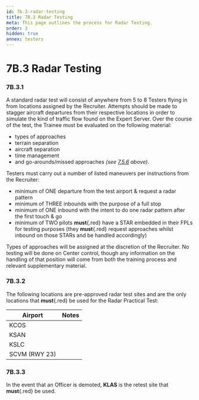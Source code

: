 ```yaml
---
id: 7b.3-radar-testing
title: 7B.3 Radar Testing
meta: This page outlines the process for Radar Testing.
order: 3
hidden: true
annex: testers
---
```


# 7B.3 Radar Testing



### 7B.3.1

A standard radar test will consist of anywhere from 5 to 8 Testers flying in from locations assigned by the Recruiter. Attempts should be made to stagger aircraft departures from their respective locations in order to simulate the kind of traffic flow found on the Expert Server. Over the course of the test, the Trainee must be evaluated on the following material: 



- types of approaches
- terrain separation
- aircraft separation
- time management
- and go-arounds/missed approaches *(see [7.5.6](/guide/atc-manual/7.-recruitment-and-training/7.5-radar-theory-and-practical-tests#7.5.6) above)*. 



Testers must carry out a number of listed maneuvers per instructions from the Recruiter:



- minimum of ONE departure from the test airport & request a radar pattern
- minimum of THREE inbounds with the purpose of a full stop
- minimum of ONE inbound with the intent to do one radar pattern after the first touch & go
- minimum of TWO pilots **must**{.red} have a STAR embedded in their FPLs for testing purposes (they **must**{.red} request approaches whilst inbound on those STARs and be handled accordingly)



Types of approaches will be assigned at the discretion of the Recruiter. No testing will be done on Center control, though any information on the handling of that position will come from both the training process and relevant supplementary material. 



### 7B.3.2

The following locations are pre-approved radar test sites and are the only locations that **must**{.red} be used for the Radar Practical Test:



| Airport       | Notes |
| ------------- | ----- |
| KCOS          |       |
| KSAN          |       |
| KSLC          |       |
| SCVM (RWY 23) |       |



### 7B.3.3

In the event that an Officer is demoted, **KLAS** is the retest site that **must**{.red} be used.